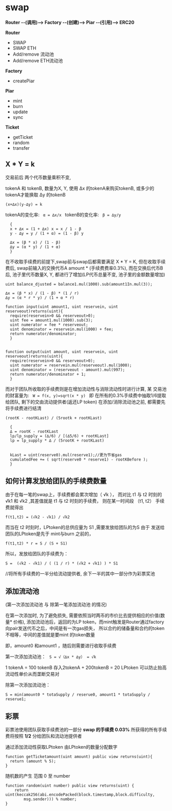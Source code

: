 # swap

**Router  --(调用)-->  Factory  --(创建)-->  Piar  --(引用)-->  ERC20**

**Router**
* SWAP
* SWAP ETH
* Add/remove 流动池
* Add/remove ETH流动池

**Factory**
* createPiar

**Piar**
* mint
* burn
* update
* sync

**Ticket**
* getTicket
* random
* transfer


## X * Y = k
交易前后 两个代币数量乘积不变, 

tokenA 和 tokenB, 数量为X, Y, 
使用 ∆x 的tokenA来购买tokenB, 或多少的tokenA才能换取 ∆y 的tokenB

```
(x+∆x)(y-∆y) = k
```

tokenA的变化率: ```  α = ∆x/x  ```
tokenB的变化率: ```  β = ∆y/y  ```

```
  {
  x + ∆x = (1 + ∆x) x = x / 1 - β
  y - ∆y = y / (1 + α) = (1 - β) y

  ∆x = (β * x) / (1 - β)
  ∆y = (α * y) / (1 + α)
  }
```
 
在不收取手续费的前提下,swap前与swap后都需要满足 X * Y = K, 
但在收取手续费后, swap前输入的交换代币A amount * (手续费费率0.3%), 
而在交换后代币B后, 池子里代币数量X, Y, 都进行了增加(LP代币总量不变, 池子里的金额数量增加)

```
uint balance_djusted = balance1.mul(1000).sub(amount1In.mul(3)); 
```

```
∆x = (β * x) / (1 - β) * (1 / r)
∆y = (α * r * y) / (1 + α * r)
```

```
function input(uint amount1, uint reservein, uint reserveout)returns(uint){
  require(reservein>0 && reserveout>0);
  uint fee = amount1.mul(1000).sub(3);
  uint numerator = fee * reserveout;
  uint denominator = reservein.mul(1000) + fee;
  return numerator/denominator;
  }


function output(uint amount, uint reservein, uint reserveout)returns(uint){
  require(reservein>0 && reserveout>0);
  uint numerator = reservein.mul(reserveout).mul(1000);
  uint denominator = (reserveout - amount).mul(997);
  return numerator/denominator + 1;
  }
```

而对于团队所收取的手续费则是在增加流动性与消除流动性时进行计算, 
某 交易池 的财富量为: ```  W = f(x, y)=sqrt(x * y)  ```
即 在所有的0.3%手续费中抽取1/6提取给团队, 剩下的交由流动提供者(返还LP token)
在添加/消除流动池之前, 都需要先将手续费进行结清
```
(rootK - rootKLast) / (5rootk + rootKLast)
```

```
  {
  ∆ = rootK - rootKLast 
  lp/lp_supply = (∆/6) / [(∆5/6) + rootKLast]
  lp = lp_supply * ∆ / (5rootK + rootKLast)
  
  
  kLast = uint(reserve0).mul(reserve1);//更为节省gas
  cumulatedFee += ( sqrt(reserve0 * reserve1) - rootKBefore );
  }
```

## 如何计算发放给团队的手续费数量
由于在每一笔的swap上，手续费都会累次增加（ √k ），
而对比 t1 与 t2 时刻的 √k1 和 √k2 ,其差值就是 t1 与 t2 时刻的手续费，
则在某一时间段 （t1, t2） 手续费就得出
```
f(t1,t2) = (√k2 - √k1) / √k2
```
而当在 t2 时刻时，LPtoken的总供应量为 S1 ,需要发放给团队的为S
由于 发送给团队的LPtoken是先于 mint与burn 之前的，
```
f(t1,t2) * r = S / (S + S1)
```
所以，发放给团队的手续费为： 
```
S =  (√k2 - √k1) / ( (1 / r) * (√k2 + √k1) ) * S1
```
//将所有手续费的一半分给流动提供者, 余下一半的其中一部分作为彩票奖池

## 添加流动池
(第一次添加流动池 与 除第一笔添加流动池 的情况)

在第一次添加时, 为了避免损失, 需要依照当时两币的市价比去提供相应的价值(数量* 价格), 
添加流动池后，返回的为LP token，而mint触发是Router通过factory向pair发送代币之后，中间是有一次gas损失，
所以合约的储备量和合约的token不相等，中间的差值就是要mint 的token数量

即，amount0 和amount1 ，随后则需要进行收取手续费

第一次添加流动池：
```  S = √（∆x * ∆y） = √k  ```

1 tokenA = 100 tokenB
存入2tokenA + 200tokenB = 20 LPtoken 
可以防止抬高流动性单价从而垄断交易对

除第一次添加流动池： 

```
S = min(amount0 * totaSupply / reserue0, amount1 * totaSupply / reserue1;
```

## 彩票
彩票池使用团队获取手续费池的一部分
**swap 的手续费 0.03%** 所获得的所有手续费将按照 **1/2** 分给团队和流动池提供者

通过添加流动性获取LPtoken 由LPtoken的数量分配数字

```
function getTicketamount(uint amount) public view returns(uint){
  return (amount % 5);
}
```

随机数的产生  范围 0 至 number

```
function random(uint number) public view returns(uint) {
    return uint(keccak256(abi.encodePacked(block.timestamp,block.difficulty,  
        msg.sender))) % number;
}
```
